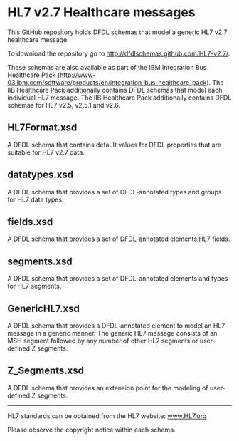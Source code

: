 HL7 v2.7 Healthcare messages 
============================

This GitHub repository holds DFDL schemas that model a generic HL7 v2.7 healthcare message. 

To download the repository go to http://dfdlschemas.github.com/HL7-v2.7/.

These schemas are also available as part of the IBM Integration Bus Healthcare Pack (http://www-03.ibm.com/software/products/en/integration-bus-healthcare-pack). The IIB Healthcare Pack additionally contains DFDL schemas that model each individual HL7 message. The IIB Healthcare Pack additionally contains DFDL schemas for HL7 v2.5, v2.5.1 and v2.6.

HL7Format.xsd 
-------------
A DFDL schema that contains default values for DFDL properties that are suitable for HL7 v2.7 data.

datatypes.xsd
-------------
A DFDL schema that provides a set of DFDL-annotated types and groups for HL7 data types.

fields.xsd
----------
A DFDL schema that provides a set of DFDL-annotated elements HL7 fields.

segments.xsd
------------
A DFDL schema that provides a set of DFDL-annotated elements and types for HL7 segments.

GenericHL7.xsd
--------------
A DFDL schema that provides a DFDL-annotated element to model an HL7 message in a generic manner. 
The generic HL7 message consists of an MSH segment followed by any number of other HL7 segments or user-defined Z segments.

Z_Segments.xsd
--------------
A DFDL schema that provides an extension point for the modeling of user-defined Z segments.

----------------
HL7 standards can be obtained from the HL7 website: www.HL7.org

Please observe the copyright notice within each schema.

